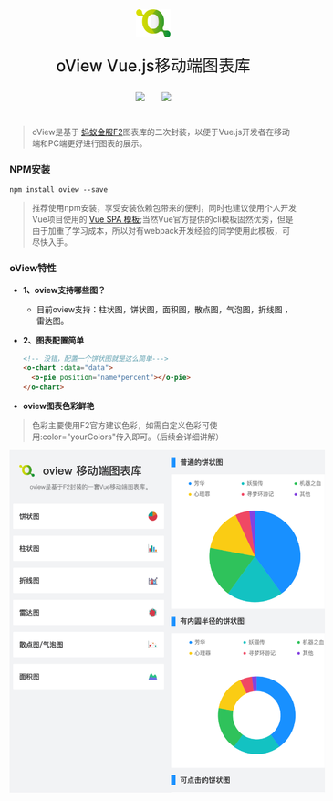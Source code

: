 

<div style="display:flex;align-items:center;justify-content:center;flex-direction: column;margin-bottom:40px;">
<img src="../../images/oview/logo.png"">
<p style="font-size: 28px;font-weight: 500;">oView Vue.js移动端图表库</p>
<div style="display:flex;justify-content:center;">
<a href="https://github.com/MrGaoGang/oview">
<img src="https://img.shields.io/badge/github-%E4%BB%A3%E7%A0%81%E5%9C%B0%E5%9D%80-brightgreen.svg"/>


</a>

<a href="https://mrgaogang.github.io/oview/docs/#/" style="margin-left:30px;">
<img src="https://img.shields.io/badge/%E5%AE%98%E6%96%B9%E7%A4%BA%E4%BE%8B-%E6%95%88%E6%9E%9C%E5%9B%BE-%232d8cf0.svg"/>

</a>


</div>
</div>

> oView是基于 [蚂蚁金服F2](https://www.yuque.com/antv/f2/getting-started)图表库的二次封装，以便于Vue.js开发者在移动端和PC端更好进行图表的展示。


### NPM安装

```
npm install oview --save

```
> 推荐使用npm安装，享受安装依赖包带来的便利，同时也建议使用个人开发Vue项目使用的 [Vue SPA 模板](https://github.com/MrGaoGang/lucky_vue_template);当然Vue官方提供的cli模板固然优秀，但是由于加重了学习成本，所以对有webpack开发经验的同学使用此模板，可尽快入手。



### oView特性

- **1、oview支持哪些图？**
    - 目前oview支持：柱状图，饼状图，面积图，散点图，气泡图，折线图 ，雷达图。

- **2、图表配置简单**

    ```html
    <!-- 没错，配置一个饼状图就是这么简单--->
    <o-chart :data="data">
      <o-pie position="name*percent"></o-pie>
    </o-chart>
    ```

- **oview图表色彩鲜艳**

> 色彩主要使用F2官方建议色彩，如需自定义色彩可使用:color="yourColors"传入即可。（后续会详细讲解）

<div style="display:flex;justify-content:space-around;">
<img src="../../images/oview/oview_main.png" style="width:300px;height:600px"/>

<img src="../../images/oview/oview_pie.png" style="width:300px;height:600px"/>

</div>

